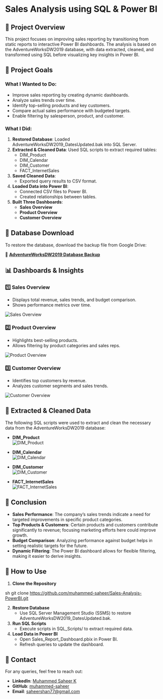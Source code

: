 # Sales Analysis using SQL & Power BI

## 📌 Project Overview
This project focuses on improving sales reporting by transitioning from static reports to interactive Power BI dashboards. The analysis is based on the AdventureWorksDW2019 database, with data extracted, cleaned, and transformed using SQL before visualizing key insights in Power BI.

## 🎯 Project Goals
### What I Wanted to Do:
- Improve sales reporting by creating dynamic dashboards.
- Analyze sales trends over time.
- Identify top-selling products and key customers.
- Compare actual sales performance with budgeted targets.
- Enable filtering by salesperson, product, and customer.

### What I Did:
1. **Restored Database**: Loaded AdventureWorksDW2019_DatesUpdated.bak into SQL Server.
2. **Extracted & Cleaned Data**: Used SQL scripts to extract required tables:
   - DIM_Product
   - DIM_Calendar
   - DIM_Customer
   - FACT_InternetSales
3. **Saved Cleaned Data**:
   - Exported query results to CSV format.
4. **Loaded Data into Power BI**:
   - Connected CSV files to Power BI.
   - Created relationships between tables.
5. **Built Three Dashboards**:
   - **Sales Overview**
   - **Product Overview**
   - **Customer Overview**


## 📂 Database Download  
To restore the database, download the backup file from Google Drive:  

🔗 **[AdventureWorksDW2019 Database Backup](https://drive.google.com/file/d/1SIzH187Vg356D1FdBkFn1TLPuNW2y-Uu/view?usp=drive_link)**  


## 📊 Dashboards & Insights
### 1️⃣ Sales Overview
- Displays total revenue, sales trends, and budget comparison.
- Shows performance metrics over time.

![Sales Overview](https://github.com/muhammed-saheer/Sales-Analysis-Using-Sql-and-Power-BI/blob/main/Screenshots/sales_overview.png)

### 2️⃣ Product Overview
- Highlights best-selling products.
- Allows filtering by product categories and sales reps.

![Product Overview](https://github.com/muhammed-saheer/Sales-Analysis-Using-Sql-and-Power-BI/blob/main/Screenshots/product_details.png)

### 3️⃣ Customer Overview
- Identifies top customers by revenue.
- Analyzes customer segments and sales trends.

![Customer Overview](https://github.com/muhammed-saheer/Sales-Analysis-Using-Sql-and-Power-BI/blob/main/Screenshots/customer_details.png)


## 📂 Extracted & Cleaned Data  

The following SQL scripts were used to extract and clean the necessary data from the AdventureWorksDW2019 database:

- **DIM_Product**  
  ![DIM_Product](https://github.com/muhammed-saheer/Sales-Analysis-Using-Sql-and-Power-BI/blob/main/Screenshots/product_sql_script.png)

- **DIM_Calendar**  
  ![DIM_Calendar](https://github.com/muhammed-saheer/Sales-Analysis-Using-Sql-and-Power-BI/blob/main/Screenshots/calender_sql_script.png)

- **DIM_Customer**  
  ![DIM_Customer](https://github.com/muhammed-saheer/Sales-Analysis-Using-Sql-and-Power-BI/blob/main/Screenshots/customer_sql_script.png)

- **FACT_InternetSales**  
  ![FACT_InternetSales](https://github.com/muhammed-saheer/Sales-Analysis-Using-Sql-and-Power-BI/blob/main/Screenshots/internetsales_sql_script.png)


## 🏁 Conclusion
- **Sales Performance**: The company’s sales trends indicate a need for targeted improvements in specific product categories.
- **Top Products & Customers**: Certain products and customers contribute significantly to revenue; focusing marketing efforts here could improve growth.
- **Budget Comparison**: Analyzing performance against budget helps in setting realistic targets for the future.
- **Dynamic Filtering**: The Power BI dashboard allows for flexible filtering, making it easier to derive insights.

## 🚀 How to Use
1. **Clone the Repository**
   
sh
   git clone https://github.com/muhammed-saheer/Sales-Analysis-PowerBI.git

2. **Restore Database**
   - Use SQL Server Management Studio (SSMS) to restore AdventureWorksDW2019_DatesUpdated.bak.
3. **Run SQL Scripts**
   - Execute scripts in SQL_Scripts/ to extract required data.
4. **Load Data in Power BI**
   - Open Sales_Report_Dashboard.pbix in Power BI.
   - Refresh queries to update the dashboard.

## 📧 Contact
For any queries, feel free to reach out:
- **LinkedIn**: [Muhammed Saheer K](https://www.linkedin.com/in/muhammed-saheer-k-34a7372a8/)
- **GitHub**: [muhammed-saheer](https://github.com/muhammed-saheer)
- **Email**: saheershan77@gmail.com
     

